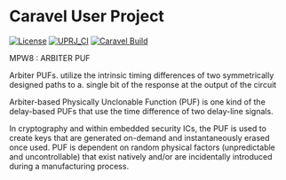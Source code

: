 # Caravel User Project

[![License](https://img.shields.io/badge/License-Apache%202.0-blue.svg)](https://opensource.org/licenses/Apache-2.0) [![UPRJ_CI](https://github.com/efabless/caravel_project_example/actions/workflows/user_project_ci.yml/badge.svg)](https://github.com/efabless/caravel_project_example/actions/workflows/user_project_ci.yml) [![Caravel Build](https://github.com/efabless/caravel_project_example/actions/workflows/caravel_build.yml/badge.svg)](https://github.com/efabless/caravel_project_example/actions/workflows/caravel_build.yml)

 MPW8 : ARBITER PUF
 
Arbiter PUFs. utilize the intrinsic timing differences of two symmetrically designed paths to a. single bit of the response at the output of the circuit 

Arbiter-based Physically Unclonable Function (PUF) is one kind of the delay-based PUFs that use the time difference of two delay-line signals. 

In cryptography and within embedded security ICs, the PUF is used to create keys that are generated on-demand and instantaneously erased once used. PUF is dependent on random physical factors (unpredictable and uncontrollable) that exist natively and/or are incidentally introduced during a manufacturing process.
